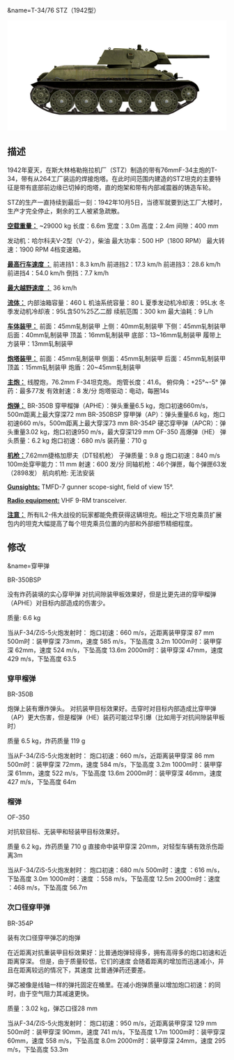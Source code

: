 &name=T-34/76 STZ（1942型）

![_t34-76stz](../images/_t34-76stz.png)

## 描述

1942年夏天，在斯大林格勒拖拉机厂（STZ）制造的带有76mmF-34主炮的T-34，带有从264工厂装运的焊接炮塔。在此时间范围内建造的STZ坦克的主要特征是带有底部前边缘已切掉的炮塔，直的炮架和带有内部减震器的铸造车轮。

STZ的生产一直持续到最后一刻：1942年10月5日，当德军就要到达工厂大楼时，生产才完全停止，剩余的工人被紧急疏散。

<b><u>空载重量：</u></b> ~29000 kg
长度：6.6m
宽度：3.0m
高度：2.4m
间隙：400 mm

发动机：哈尔科夫V-2型（V-2），柴油
最大功率：500 HP（1800 RPM）
最大转速：1900 RPM
4档变速箱。

<b><u>最高行车速度 ：</u></b>
前进挡1：8.3 km/h
前进挡2：17.3 km/h
前进挡3：28.6 km/h
前进挡4：54.0 km/h
倒挡：7.7 km/h

<b><u>最大越野速度 ：</u></b> 36 km/h

<b><u>流体：</u></b>
内部油箱容量：460 L
机油系统容量：80 L
夏季发动机冷却液：95L水
冬季发动机冷却液：95L含50%25乙二醇
续航范围：300 km
最大油耗：9 L/h

<b><u>车体装甲：</u></b>
前面：45mm轧制装甲
上侧：40mm轧制装甲
下侧：45mm轧制装甲
后面：40mm轧制装甲
顶盖：16mm轧制装甲
底部：13~16mm轧制装甲
履带上方装甲：13mm轧制装甲

<b><u>炮塔装甲：</u></b>
前面：45mm轧制装甲
侧面：45mm轧制装甲
后面：45mm轧制装甲
顶盖：15mm轧制装甲
炮盾：20~45mm轧制装甲

<b><u>主炮：</u></b> 线膛炮，76.2mm F-34坦克炮。
炮管长度：41.6。
俯仰角：+25°~-5°
弹药：最多77发
有效射速：8 发/分
炮塔驱动：电动，每圈14s

<b><u>炮弹：</u></b>
BR-350B 穿甲榴弹（APHE）：弹头重量6.5 kg，炮口初速660m/s，500m距离上最大穿深72 mm
BR-350BSP 穿甲弹（AP）：弹头重量6.6 kg，炮口初速660 m/s，500m距离上最大穿深73 mm
BR-354P 硬芯穿甲弹（APCR）：弹头重量3.02 kg，炮口初速950 m/s，最大穿深129 mm
OF-350 高爆弹（HE） 弹头质量：6.2 kg 炮口初速：680 m/s 装药量：710 g

<b><u>机枪：</u></b>7.62mm捷格加廖夫（DT轻机枪）
子弹质量：9.8 g
炮口初速：840 m/s
100m处穿甲能力：11 mm
射速：600 发/分
同轴机枪：46个弹匣，每个弹匣63发（2898发）
航向机枪: 无法安装

<b><u>Gunsights:</u></b>
TMFD-7 gunner scope-sight, field of view 15°.

<b><u>Radio equipment:</u></b>
VHF 9-RM transceiver.


<b><u>注意：</u></b>
 所有IL2-伟大战役的玩家都能免费获得这辆坦克。相比之下坦克乘员扩展包内的坦克大幅提高了每个坦克乘员位置的内部和外部细节精细程度。


## 修改
&name=穿甲弹

BR-350BSP

没有炸药装填的实心穿甲弹
对抗间隙装甲板效果好，但是比更先进的穿甲榴弹（APHE）对目标内部造成的伤害少。

质量: 6.6 kg

当从F-34/ZiS-5火炮发射时：
炮口初速：660 m/s，近距离装甲穿深 87 mm
500m时：装甲穿深 73mm，速度 585 m/s，下坠高度 3.2m
1000m时：装甲穿深 62mm，速度 524 m/s，下坠高度 13.6m
2000m时：装甲穿深 47mm，速度 429 m/s，下坠高度 63.5
### 穿甲榴弹

BR-350B

炮弹上装有爆炸弹头。
对抗装甲目标效果好。击穿时对目标内部造成比穿甲弹（AP）更大伤害，但是榴弹（HE）装药可能过早引爆（比如用于对抗间隙装甲板时）

质量 6.5 kg，炸药质量 119 g

当从F-34/ZiS-5火炮发射时：
炮口初速：660 m/s，近距离装甲穿深 86 mm
500m时：装甲穿深 72mm，速度 584 m/s，下坠高度 3.2m
1000m时：装甲穿深 61mm，速度 522 m/s，下坠高度 13.6m
2000m时：装甲穿深 46mm，速度 427 m/s，下坠高度 64m
### 榴弹

OF-350

对抗软目标、无装甲和轻装甲目标效果好。

质量 6.2 kg，炸药质量 710 g
直接命中装甲穿深 20mm，对轻型车辆有效杀伤距离3m

当从F-34/ZiS-5火炮发射时：
炮口初速：680 m/s
500m时：速度 ：616 m/s，下坠高度 3.0m
1000m时：速度 ：558 m/s，下坠高度 12.5m
2000m时：速度 ：468 m/s，下坠高度 56.7m

### 次口径穿甲弹

BR-354P

装有次口径穿甲弹芯的炮弹

在近距离对抗重装甲目标效果好：比普通炮弹轻得多，拥有高得多的炮口初速和近距离穿深。
但是，由于质量较低，它们的速度 会随着距离的增加而迅速减小，并且在距离较远的情况下，其速度 比普通弹药还要差。

弹芯被像是线轴一样的弹托固定在桶里。在减小炮弹质量以增加炮口初速：的同时，由于空气阻力其减速更快。

质量：3.02 kg，弹芯口径28 mm

当从F-34/ZiS-5火炮发射时：
炮口初速：950 m/s，近距离装甲穿深 129 mm
500m时：装甲穿深 90mm，速度 741 m/s，下坠高度 1.7m
1000m时：装甲穿深 60mm，速度 558 m/s，下坠高度 8.0m
2000m时：装甲穿深 24mm，速度 295 m/s，下坠高度 53.3m